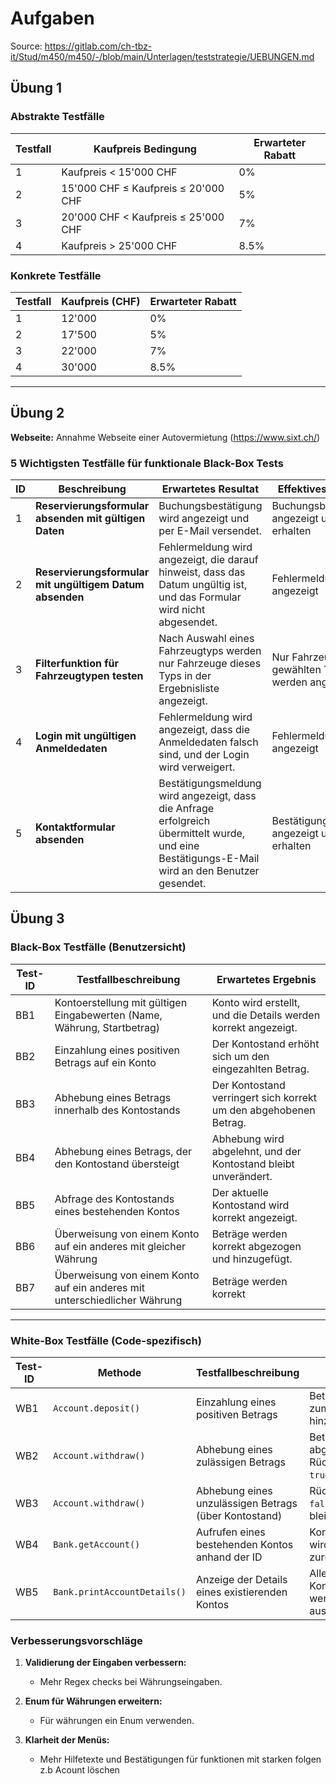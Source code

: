 # Aufgaben
Source: https://gitlab.com/ch-tbz-it/Stud/m450/m450/-/blob/main/Unterlagen/teststrategie/UEBUNGEN.md <br>

## Übung 1


### Abstrakte Testfälle

| Testfall | Kaufpreis Bedingung   | Erwarteter Rabatt |
|----------|-----------------------|--------------------|
| 1        | Kaufpreis < 15'000 CHF | 0%                 |
| 2        | 15'000 CHF ≤ Kaufpreis ≤ 20'000 CHF | 5%                 |
| 3        | 20'000 CHF < Kaufpreis ≤ 25'000 CHF | 7%                 |
| 4        | Kaufpreis > 25'000 CHF | 8.5%               |

### Konkrete Testfälle

| Testfall | Kaufpreis (CHF) | Erwarteter Rabatt |
|----------|-----------------|--------------------|
| 1        | 12'000          | 0%                 |
| 2        | 17'500          | 5%                 |
| 3        | 22'000          | 7%                 |
| 4        | 30'000          | 8.5%               |

---

## Übung 2

**Webseite:** Annahme Webseite einer Autovermietung (https://www.sixt.ch/)

### 5 Wichtigsten Testfälle für funktionale Black-Box Tests

| ID | Beschreibung                                               | Erwartetes Resultat                                                                                                                                | Effektives Resultat              | Status    | Mögliche Ursache                                        |
|----|----------------------------------------------------------|---------------------------------------------------------------------------------------------------------------------------------------------------|----------------------------------|-----------|---------------------------------------------------------|
| 1  | **Reservierungsformular absenden mit gültigen Daten**   | Buchungsbestätigung wird angezeigt und per E-Mail versendet.                                                                                       | Buchungsbestätigung angezeigt und E-Mail erhalten | Erfolgreich | -                                                       |
| 2  | **Reservierungsformular mit ungültigem Datum absenden** | Fehlermeldung wird angezeigt, die darauf hinweist, dass das Datum ungültig ist, und das Formular wird nicht abgesendet.                          | Fehlermeldung wird angezeigt    | Erfolgreich | Validierung der Datumsangaben fehlerhaft                 |
| 3  | **Filterfunktion für Fahrzeugtypen testen**             | Nach Auswahl eines Fahrzeugtyps werden nur Fahrzeuge dieses Typs in der Ergebnisliste angezeigt.                                                 | Nur Fahrzeuge des gewählten Typs werden angezeigt | Erfolgreich | -                                                       |
| 4  | **Login mit ungültigen Anmeldedaten**                     | Fehlermeldung wird angezeigt, dass die Anmeldedaten falsch sind, und der Login wird verweigert.                                                    | Fehlermeldung wird angezeigt    | Erfolgreich | Authentifizierungsmechanismus fehlerhaft                |
| 5  | **Kontaktformular absenden**                            | Bestätigungsmeldung wird angezeigt, dass die Anfrage erfolgreich übermittelt wurde, und eine Bestätigungs-E-Mail wird an den Benutzer gesendet. | Bestätigungsmeldung angezeigt und E-Mail erhalten | Erfolgreich | -                                                       |

## Übung 3

### Black-Box Testfälle (Benutzersicht)

| **Test-ID** | **Testfallbeschreibung**                                                       | **Erwartetes Ergebnis**                                  |
|-------------|---------------------------------------------------------------------------------|---------------------------------------------------------|
| BB1         | Kontoerstellung mit gültigen Eingabewerten (Name, Währung, Startbetrag)         | Konto wird erstellt, und die Details werden korrekt angezeigt. |
| BB2         | Einzahlung eines positiven Betrags auf ein Konto                                | Der Kontostand erhöht sich um den eingezahlten Betrag.   |
| BB3         | Abhebung eines Betrags innerhalb des Kontostands                                | Der Kontostand verringert sich korrekt um den abgehobenen Betrag. |
| BB4         | Abhebung eines Betrags, der den Kontostand übersteigt                           | Abhebung wird abgelehnt, und der Kontostand bleibt unverändert. |
| BB5         | Abfrage des Kontostands eines bestehenden Kontos                                | Der aktuelle Kontostand wird korrekt angezeigt.         |
| BB6         | Überweisung von einem Konto auf ein anderes mit gleicher Währung               | Beträge werden korrekt abgezogen und hinzugefügt.       |
| BB7         | Überweisung von einem Konto auf ein anderes mit unterschiedlicher Währung       | Beträge werden korrekt 

---

### White-Box Testfälle (Code-spezifisch)

| **Test-ID** | **Methode**                     | **Testfallbeschreibung**                                               | **Erwartetes Ergebnis**                                  |
|-------------|---------------------------------|-------------------------------------------------------------------------|---------------------------------------------------------|
| WB1         | `Account.deposit()`             | Einzahlung eines positiven Betrags                                     | Betrag wird korrekt zum Kontostand hinzugefügt.         |
| WB2         | `Account.withdraw()`            | Abhebung eines zulässigen Betrags                                      | Betrag wird abgezogen, Rückgabewert ist `true`.         |
| WB3         | `Account.withdraw()`            | Abhebung eines unzulässigen Betrags (über Kontostand)                  | Rückgabewert ist `false`, Kontostand bleibt unverändert. |
| WB4         | `Bank.getAccount()`             | Aufrufen eines bestehenden Kontos anhand der ID                        | Korrektes Konto wird zurückgegeben.                    |
| WB5         | `Bank.printAccountDetails()`    | Anzeige der Details eines existierenden Kontos                         | Alle Kontoinformationen werden korrekt ausgegeben.      |

### Verbesserungsvorschläge

1. **Validierung der Eingaben verbessern:**
   - Mehr Regex checks bei Währungseingaben.

2. **Enum für Währungen erweitern:**
   - Für währungen ein Enum verwenden.

3. **Klarheit der Menüs:**
   - Mehr Hilfetexte und Bestätigungen für funktionen mit starken folgen z.b Acount löschen
